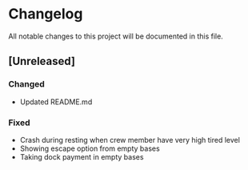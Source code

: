 # Changelog
All notable changes to this project will be documented in this file.

## [Unreleased]

### Changed
- Updated README.md

### Fixed
- Crash during resting when crew member have very high tired level
- Showing escape option from empty bases
- Taking dock payment in empty bases
